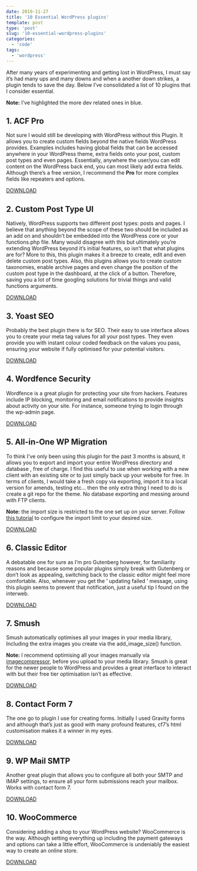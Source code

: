 ```yaml
---
date: 2019-11-27
title: '10 Essential WordPress plugins'
template: post
type: 'post'
slug: '10-essential-wordpress-plugins'
categories:
  - 'code'
tags:
  - 'wordpress'
---
```


After many years of experimenting and getting lost in WordPress, I must say it’s had many ups and many downs and when a another down strikes, a plugin tends to save the day. Below I’ve consolidated a list of 10 plugins that I consider essential.

**Note:** I’ve highlighted the more dev related ones in blue.

1\. **ACF Pro**
---------------

Not sure I would still be developing with WordPress without this Plugin. It allows you to create custom fields beyond the native fields WordPress provides. Examples includes having global fields that can be accessed anywhere in your WordPress theme, extra fields onto your post, custom post types and even pages. Essentially, anywhere the user/you can edit content on the WordPress back end, you can most likely add extra fields. Although there’s a free version, I recommend the **Pro** for more complex fields like repeaters and options.

<a href="https://wordpress.org/plugins/advanced-custom-fields/" class="bg-blue white br2 tracked f7 fw7 ph3 pv2 no-underline  dim dib">DOWNLOAD</a>

2\. **Custom Post Type UI**
---------------------------

Natively, WordPress supports two different post types: posts and pages. I believe that anything beyond the scope of these two should be included as an add on and shouldn’t be embedded into the WordPress core or your functions.php file. Many would disagree with this but ultimately you’re extending WordPress beyond it’s initial features, so isn’t that what plugins are for? More to this, this plugin makes it a breeze to create, edit and even delete custom post types. Also, this plugins allows you to create custom taxonomies, enable archive pages and even change the position of the custom post type in the dashboard, at the click of a button. Therefore, saving you a lot of time googling solutions for trivial things and valid functions arguments.

<a href="https://en-gb.wordpress.org/plugins/custom-post-type-ui/" class="bg-blue white br2 tracked f7 fw7 ph3 pv2 no-underline  dim dib">DOWNLOAD</a>

3\. **Yoast SEO**
-----------------

Probably the best plugin there is for SEO. Their easy to use interface allows you to create your meta tag values for all your post types. They even provide you with instant colour coded feedback on the values you pass, ensuring your website if fully optimised for your potential visitors.

<a href="https://en-gb.wordpress.org/plugins/wordpress-seo/" class="bg-blue white br2 tracked f7 fw7 ph3 pv2 no-underline  dim dib">DOWNLOAD</a>

4\. **Wordfence Security**
--------------------------

Wordfence is a great plugin for protecting your site from hackers. Features include IP blocking, monitoring and email notifications to provide insights about activity on your site. For instance, someone trying to login through the wp-admin page.

<a href="https://en-gb.wordpress.org/plugins/wordfence/" class="bg-blue white br2 tracked f7 fw7 ph3 pv2 no-underline  dim dib">DOWNLOAD</a>

5\. **All-in-One WP Migration**
-------------------------------

To think I’ve only been using this plugin for the past 3 months is absurd, it allows you to export and import your entire WordPress directory and database , free of charge. I find this useful to use when working with a new client with an existing site or to just simply back up your website for free. In terms of clients, I would take a fresh copy via exporting, import it to a local version for amends, testing etc… then the only extra thing I need to do is create a git repo for the theme. No database exporting and messing around with FTP clients.

**Note:** the import size is restricted to the one set up on your server. Follow [this tutorial](https://www.onepagezen.com/all-in-one-wp-migration-unlimited-extension-free/) to configure the import limit to your desired size.

<a href="https://en-gb.wordpress.org/plugins/all-in-one-wp-migration/" class="bg-blue white br2 tracked f7 fw7 ph3 pv2 no-underline  dim dib">DOWNLOAD</a>

6\. **Classic Editor**
----------------------

A debatable one for sure as I’m pro Gutenberg however, for familiarity reasons and because some popular plugins simply break with Gutenberg or don’t look as appealing, switching back to the classic editor might feel more comfortable. Also, whenever you get the ‘ updating failed ‘ message, using this plugin seems to prevent that notification, just a useful tip I found on the interweb.

<a href="https://en-gb.wordpress.org/plugins/classic-editor/" class="bg-blue white br2 tracked f7 fw7 ph3 pv2 no-underline  dim dib">DOWNLOAD</a>

7\. **Smush**
-------------

Smush automatically optimises all your images in your media library, Including the extra images you create via the add\_image\_size() function.

**Note:** I recommend optimising all your images manually via [imagecompressor](https://imagecompressor.com/), before you upload to your media library. Smush is great for the newer people to WordPress and provides a great interface to interact with but their free tier optimisation isn’t as effective.

<a href="https://en-gb.wordpress.org/plugins/wp-smushit/" class="bg-blue white br2 tracked f7 fw7 ph3 pv2 no-underline  dim dib">DOWNLOAD</a>

8\. **Contact Form 7**
----------------------

The one go to plugin I use for creating forms. Initially I used Gravity forms and although that’s just as good with many profound features, cf7’s html customisation makes it a winner in my eyes.

<a href="https://en-gb.wordpress.org/plugins/contact-form-7/" class="bg-blue white br2 tracked f7 fw7 ph3 pv2 no-underline  dim dib">DOWNLOAD</a>

9\. **WP Mail SMTP**
--------------------

Another great plugin that allows you to configure all both your SMTP and IMAP settings, to ensure all your form submissions reach your mailbox. Works with contact form 7.

<a href="https://en-gb.wordpress.org/plugins/wp-mail-smtp/" class="bg-blue white br2 tracked f7 fw7 ph3 pv2 no-underline  dim dib">DOWNLOAD</a>

10\. **WooCommerce**
--------------------

Considering adding a shop to your WordPress website? WooCommerce is the way. Although setting everything up including the payment gateways and options can take a little effort, WooCommerce is undeniably the easiest way to create an online store.

<a href="https://en-gb.wordpress.org/plugins/woocommerce/" class="bg-blue white br2 tracked f7 fw7 ph3 pv2 no-underline  dim dib">DOWNLOAD</a>